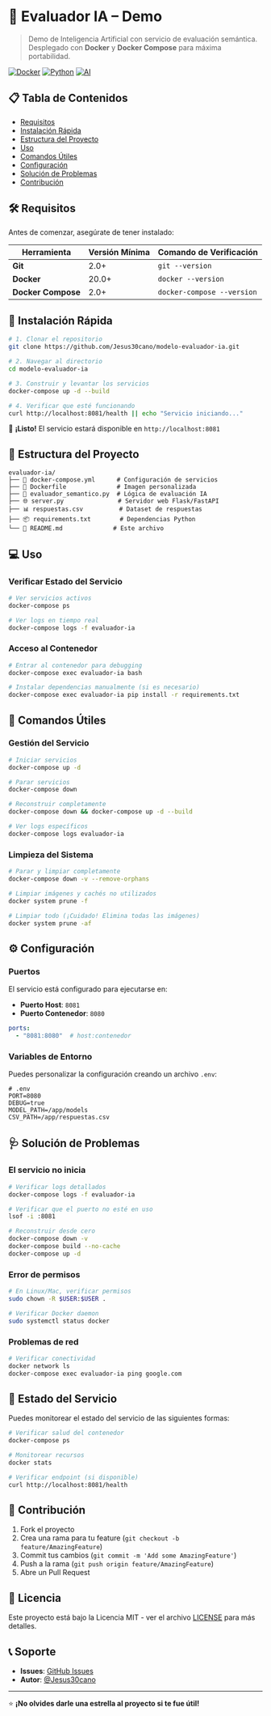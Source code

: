 # 🤖 Evaluador IA – Demo

> Demo de Inteligencia Artificial con servicio de evaluación semántica. Desplegado con **Docker** y **Docker Compose** para máxima portabilidad.

[![Docker](https://img.shields.io/badge/Docker-2496ED?style=for-the-badge&logo=docker&logoColor=white)](https://www.docker.com/)
[![Python](https://img.shields.io/badge/Python-3776AB?style=for-the-badge&logo=python&logoColor=white)](https://www.python.org/)
[![AI](https://img.shields.io/badge/AI-Powered-brightgreen?style=for-the-badge)](https://github.com/Jesus30cano/modelo-evaluador-ia)

## 📋 Tabla de Contenidos
- [Requisitos](#-requisitos)
- [Instalación Rápida](#-instalación-rápida)
- [Estructura del Proyecto](#-estructura-del-proyecto)
- [Uso](#-uso)
- [Comandos Útiles](#-comandos-útiles)
- [Configuración](#-configuración)
- [Solución de Problemas](#-solución-de-problemas)
- [Contribución](#-contribución)

## 🛠️ Requisitos

Antes de comenzar, asegúrate de tener instalado:

| Herramienta | Versión Mínima | Comando de Verificación |
|-------------|----------------|-------------------------|
| **Git** | 2.0+ | `git --version` |
| **Docker** | 20.0+ | `docker --version` |
| **Docker Compose** | 2.0+ | `docker-compose --version` |

## 🚀 Instalación Rápida

```bash
# 1. Clonar el repositorio
git clone https://github.com/Jesus30cano/modelo-evaluador-ia.git

# 2. Navegar al directorio
cd modelo-evaluador-ia

# 3. Construir y levantar los servicios
docker-compose up -d --build

# 4. Verificar que esté funcionando
curl http://localhost:8081/health || echo "Servicio iniciando..."
```

🎉 **¡Listo!** El servicio estará disponible en `http://localhost:8081`

## 📁 Estructura del Proyecto

```
evaluador-ia/
├── 🐳 docker-compose.yml      # Configuración de servicios
├── 🐳 Dockerfile              # Imagen personalizada
├── 🧠 evaluador_semantico.py  # Lógica de evaluación IA
├── 🌐 server.py               # Servidor web Flask/FastAPI
├── 📊 respuestas.csv          # Dataset de respuestas
├── 📦 requirements.txt        # Dependencias Python
└── 📖 README.md              # Este archivo
```

## 💻 Uso

### Verificar Estado del Servicio
```bash
# Ver servicios activos
docker-compose ps

# Ver logs en tiempo real
docker-compose logs -f evaluador-ia
```

### Acceso al Contenedor
```bash
# Entrar al contenedor para debugging
docker-compose exec evaluador-ia bash

# Instalar dependencias manualmente (si es necesario)
docker-compose exec evaluador-ia pip install -r requirements.txt
```

## 🔧 Comandos Útiles

### Gestión del Servicio
```bash
# Iniciar servicios
docker-compose up -d

# Parar servicios
docker-compose down

# Reconstruir completamente
docker-compose down && docker-compose up -d --build

# Ver logs específicos
docker-compose logs evaluador-ia
```

### Limpieza del Sistema
```bash
# Parar y limpiar completamente
docker-compose down -v --remove-orphans

# Limpiar imágenes y cachés no utilizados
docker system prune -f

# Limpiar todo (¡Cuidado! Elimina todas las imágenes)
docker system prune -af
```

## ⚙️ Configuración

### Puertos
El servicio está configurado para ejecutarse en:
- **Puerto Host**: `8081`
- **Puerto Contenedor**: `8080`

```yaml
ports:
  - "8081:8080"  # host:contenedor
```

### Variables de Entorno
Puedes personalizar la configuración creando un archivo `.env`:

```env
# .env
PORT=8080
DEBUG=true
MODEL_PATH=/app/models
CSV_PATH=/app/respuestas.csv
```

## 🩺 Solución de Problemas

### El servicio no inicia
```bash
# Verificar logs detallados
docker-compose logs -f evaluador-ia

# Verificar que el puerto no esté en uso
lsof -i :8081

# Reconstruir desde cero
docker-compose down -v
docker-compose build --no-cache
docker-compose up -d
```

### Error de permisos
```bash
# En Linux/Mac, verificar permisos
sudo chown -R $USER:$USER .

# Verificar Docker daemon
sudo systemctl status docker
```

### Problemas de red
```bash
# Verificar conectividad
docker network ls
docker-compose exec evaluador-ia ping google.com
```

## 🚨 Estado del Servicio

Puedes monitorear el estado del servicio de las siguientes formas:

```bash
# Verificar salud del contenedor
docker-compose ps

# Monitorear recursos
docker stats

# Verificar endpoint (si disponible)
curl http://localhost:8081/health
```

## 🤝 Contribución

1. Fork el proyecto
2. Crea una rama para tu feature (`git checkout -b feature/AmazingFeature`)
3. Commit tus cambios (`git commit -m 'Add some AmazingFeature'`)
4. Push a la rama (`git push origin feature/AmazingFeature`)
5. Abre un Pull Request

## 📝 Licencia

Este proyecto está bajo la Licencia MIT - ver el archivo [LICENSE](LICENSE) para más detalles.

## 📞 Soporte

- **Issues**: [GitHub Issues](https://github.com/Jesus30cano/modelo-evaluador-ia/issues)
- **Autor**: [@Jesus30cano](https://github.com/Jesus30cano)

---

⭐ **¡No olvides darle una estrella al proyecto si te fue útil!**